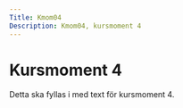 ```yaml
---
Title: Kmom04
Description: Kmom04, kursmoment 4
---
```


Kursmoment 4
==========================
Detta ska fyllas i med text för kursmoment 4.


